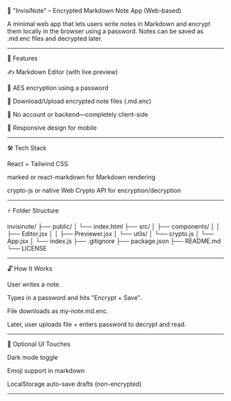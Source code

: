 
🔐 "InvisiNote" – Encrypted Markdown Note App (Web-based)

A minimal web app that lets users write notes in Markdown and encrypt them locally in the browser using a password. Notes can be saved as .md.enc files and decrypted later.


---

🌟 Features

✍️ Markdown Editor (with live preview)

🔐 AES encryption using a password

💾 Download/Upload encrypted note files (.md.enc)

🧪 No account or backend—completely client-side

📱 Responsive design for mobile



---

🛠 Tech Stack

React + Tailwind CSS

marked or react-markdown for Markdown rendering

crypto-js or native Web Crypto API for encryption/decryption



---

⚡ Folder Structure

invisinote/
├── public/
│   └── index.html
├── src/
│   ├── components/
│   │   ├── Editor.jsx
│   │   ├── Previewer.jsx
│   └── utils/
│       └── crypto.js
│   └── App.jsx
│   └── index.js
├── .gitignore
├── package.json
├── README.md
└── LICENSE


---

🔓 How It Works

User writes a note.

Types in a password and hits "Encrypt + Save".

File downloads as my-note.md.enc.

Later, user uploads file + enters password to decrypt and read.



---

📸 Optional UI Touches

Dark mode toggle

Emoji support in markdown

LocalStorage auto-save drafts (non-encrypted)



---

